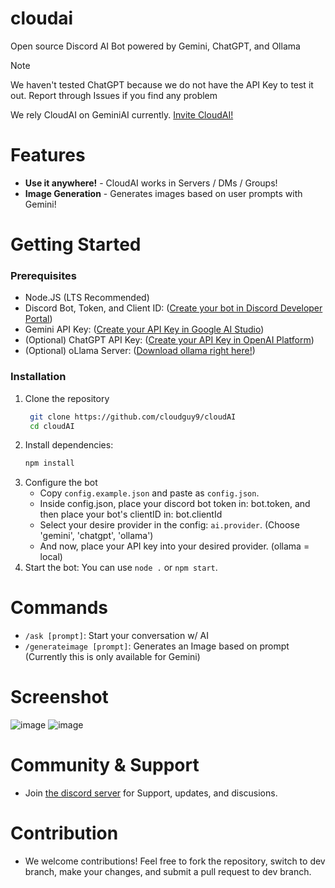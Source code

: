 # cloudai
<p>Open source Discord AI Bot powered by Gemini, ChatGPT, and Ollama</p>

<!-- https://docs.github.com/en/get-started/writing-on-github/getting-started-with-writing-and-formatting-on-github/basic-writing-and-formatting-syntax#alerts -->
> [!NOTE]
> We haven't tested ChatGPT because we do not have the API Key to test it out.
> Report through Issues if you find any problem
>
> We rely CloudAI on GeminiAI currently. [Invite CloudAI!](https://discord.com/oauth2/authorize?client_id=1302648298917593120)

# Features
- **Use it anywhere!** - CloudAI works in Servers / DMs / Groups!
- **Image Generation** - Generates images based on user prompts with Gemini!

# Getting Started
### Prerequisites
- Node.JS (LTS Recommended)
- Discord Bot, Token, and Client ID: ([Create your bot in Discord Developer Portal](https://discord.com/developers/applications))
- Gemini API Key: ([Create your API Key in Google AI Studio](https://aistudio.google.com/app/apikey))
- (Optional) ChatGPT API Key: ([Create your API Key in OpenAI Platform](https://platform.openai.com/api-keys))
- (Optional) oLlama Server: ([Download ollama right here!](https://ollama.com/))

### Installation
1. Clone the repository
   ```sh
    git clone https://github.com/cloudguy9/cloudAI
    cd cloudAI
    ```
2. Install dependencies:
   ```sh
   npm install
   ```
3. Configure the bot
   - Copy `config.example.json` and paste as `config.json`.
   - Inside config.json, place your discord bot token in: bot.token, and then place your bot's clientID in: bot.clientId
   - Select your desire provider in the config: `ai.provider`. (Choose 'gemini', 'chatgpt', 'ollama')
   - And now, place your API key into your desired provider. (ollama = local)
4. Start the bot:
   You can use `node .` or `npm start`.

# Commands
- `/ask [prompt]`: Start your conversation w/ AI
- `/generateimage [prompt]`: Generates an Image based on prompt (Currently this is only available for Gemini)

# Screenshot
![image](https://github.com/user-attachments/assets/22cd6e12-f9a3-4702-a18c-3dbd2af78ed8)
![image](https://github.com/user-attachments/assets/d3c70bb4-7da9-4368-baf6-0c7d942b2cc3)

# Community & Support
- Join [the discord server](https://discord.gg/kpsezgzgv5) for Support, updates, and discusions.

# Contribution
- We welcome contributions! Feel free to fork the repository, switch to dev branch, make your changes, and submit a pull request to dev branch.

